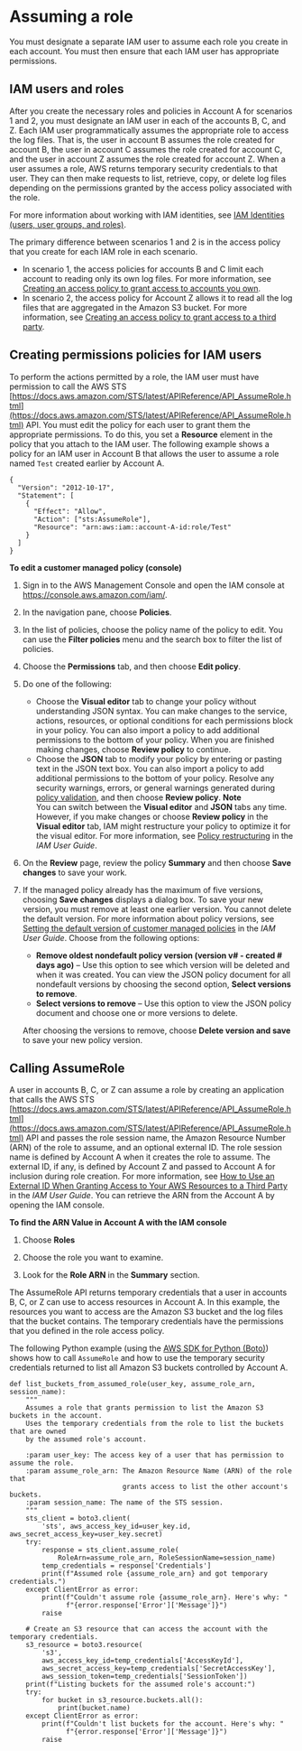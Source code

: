 # Assuming a role<a name="cloudtrail-sharing-logs-assume-role"></a>

You must designate a separate IAM user to assume each role you create in each account\. You must then ensure that each IAM user has appropriate permissions\.

## IAM users and roles<a name="cloudtrail-sharing-logs-assume-role-iam-user-permission"></a>

After you create the necessary roles and policies in Account A for scenarios 1 and 2, you must designate an IAM user in each of the accounts B, C, and Z\. Each IAM user programmatically assumes the appropriate role to access the log files\. That is, the user in account B assumes the role created for account B, the user in account C assumes the role created for account C, and the user in account Z assumes the role created for account Z\. When a user assumes a role, AWS returns temporary security credentials to that user\. They can then make requests to list, retrieve, copy, or delete log files depending on the permissions granted by the access policy associated with the role\. 

For more information about working with IAM identities, see [IAM Identities \(users, user groups, and roles\)](https://docs.aws.amazon.com/IAM/latest/UserGuide/id.html)\. 

The primary difference between scenarios 1 and 2 is in the access policy that you create for each IAM role in each scenario\.
+ In scenario 1, the access policies for accounts B and C limit each account to reading only its own log files\. For more information, see [Creating an access policy to grant access to accounts you own](cloudtrail-sharing-logs-your-accounts.md)\.
+ In scenario 2, the access policy for Account Z allows it to read all the log files that are aggregated in the Amazon S3 bucket\. For more information, see [Creating an access policy to grant access to a third party](cloudtrail-sharing-logs-third-party.md)\.

## Creating permissions policies for IAM users<a name="cloudtrail-sharing-logs-assume-role-create-policy"></a>

To perform the actions permitted by a role, the IAM user must have permission to call the AWS STS [https://docs.aws.amazon.com/STS/latest/APIReference/API_AssumeRole.html](https://docs.aws.amazon.com/STS/latest/APIReference/API_AssumeRole.html) API\. You must edit the policy for each user to grant them the appropriate permissions\. To do this, you set a **Resource** element in the policy that you attach to the IAM user\. The following example shows a policy for an IAM user in Account B that allows the user to assume a role named `Test` created earlier by Account A\. 

```
{
  "Version": "2012-10-17",
  "Statement": [
    {
      "Effect": "Allow",
      "Action": ["sts:AssumeRole"],
      "Resource": "arn:aws:iam::account-A-id:role/Test"
    }
  ]
}
```

**To edit a customer managed policy \(console\)**

1. Sign in to the AWS Management Console and open the IAM console at [https://console\.aws\.amazon\.com/iam/](https://console.aws.amazon.com/iam/)\.

1. In the navigation pane, choose **Policies**\.

1. In the list of policies, choose the policy name of the policy to edit\. You can use the **Filter policies** menu and the search box to filter the list of policies\.

1. Choose the **Permissions** tab, and then choose **Edit policy**\. 

1. Do one of the following:
   + Choose the **Visual editor** tab to change your policy without understanding JSON syntax\. You can make changes to the service, actions, resources, or optional conditions for each permissions block in your policy\. You can also import a policy to add additional permissions to the bottom of your policy\. When you are finished making changes, choose **Review policy** to continue\.
   + Choose the **JSON** tab to modify your policy by entering or pasting text in the JSON text box\. You can also import a policy to add additional permissions to the bottom of your policy\. Resolve any security warnings, errors, or general warnings generated during [policy validation](https://docs.aws.amazon.com/IAM/latest/UserGuide/access_policies_policy-validator.html), and then choose **Review policy**\. 
**Note**  
You can switch between the **Visual editor** and **JSON** tabs any time\. However, if you make changes or choose **Review policy** in the **Visual editor** tab, IAM might restructure your policy to optimize it for the visual editor\. For more information, see [Policy restructuring](https://docs.aws.amazon.com/IAM/latest/UserGuide/troubleshoot_policies.html#troubleshoot_viseditor-restructure) in the *IAM User Guide*\.

1. On the **Review** page, review the policy **Summary** and then choose **Save changes** to save your work\.

1. If the managed policy already has the maximum of five versions, choosing **Save changes** displays a dialog box\. To save your new version, you must remove at least one earlier version\. You cannot delete the default version\. For more information about policy versions, see [Setting the default version of customer managed policies](https://docs.aws.amazon.com/IAM/latest/UserGuide/access_policies_managed-versioning.html#default-version) in the *IAM User Guide*\. Choose from the following options:
   + **Remove oldest nondefault policy version \(version v\# \- created \# days ago\)** – Use this option to see which version will be deleted and when it was created\. You can view the JSON policy document for all nondefault versions by choosing the second option, **Select versions to remove**\. 
   + **Select versions to remove** – Use this option to view the JSON policy document and choose one or more versions to delete\.

   After choosing the versions to remove, choose **Delete version and save** to save your new policy version\.

## Calling AssumeRole<a name="cloudtrail-sharing-logs-assume-role-call"></a>

A user in accounts B, C, or Z can assume a role by creating an application that calls the AWS STS [https://docs.aws.amazon.com/STS/latest/APIReference/API_AssumeRole.html](https://docs.aws.amazon.com/STS/latest/APIReference/API_AssumeRole.html) API and passes the role session name, the Amazon Resource Number \(ARN\) of the role to assume, and an optional external ID\. The role session name is defined by Account A when it creates the role to assume\. The external ID, if any, is defined by Account Z and passed to Account A for inclusion during role creation\. For more information, see [How to Use an External ID When Granting Access to Your AWS Resources to a Third Party](https://docs.aws.amazon.com/IAM/latest/UserGuide/id_roles_create_for-user_externalid.html) in the *IAM User Guide*\. You can retrieve the ARN from the Account A by opening the IAM console\.

**To find the ARN Value in Account A with the IAM console**

1. Choose **Roles**

1. Choose the role you want to examine\.

1. Look for the **Role ARN** in the **Summary** section\.

The AssumeRole API returns temporary credentials that a user in accounts B, C, or Z can use to access resources in Account A\. In this example, the resources you want to access are the Amazon S3 bucket and the log files that the bucket contains\. The temporary credentials have the permissions that you defined in the role access policy\.

The following Python example \(using the [AWS SDK for Python \(Boto\)](https://aws.amazon.com/tools/)\) shows how to call `AssumeRole` and how to use the temporary security credentials returned to list all Amazon S3 buckets controlled by Account A\.

```
def list_buckets_from_assumed_role(user_key, assume_role_arn, session_name):
    """
    Assumes a role that grants permission to list the Amazon S3 buckets in the account.
    Uses the temporary credentials from the role to list the buckets that are owned
    by the assumed role's account.

    :param user_key: The access key of a user that has permission to assume the role.
    :param assume_role_arn: The Amazon Resource Name (ARN) of the role that
                            grants access to list the other account's buckets.
    :param session_name: The name of the STS session.
    """
    sts_client = boto3.client(
        'sts', aws_access_key_id=user_key.id, aws_secret_access_key=user_key.secret)
    try:
        response = sts_client.assume_role(
            RoleArn=assume_role_arn, RoleSessionName=session_name)
        temp_credentials = response['Credentials']
        print(f"Assumed role {assume_role_arn} and got temporary credentials.")
    except ClientError as error:
        print(f"Couldn't assume role {assume_role_arn}. Here's why: "
              f"{error.response['Error']['Message']}")
        raise

    # Create an S3 resource that can access the account with the temporary credentials.
    s3_resource = boto3.resource(
        's3',
        aws_access_key_id=temp_credentials['AccessKeyId'],
        aws_secret_access_key=temp_credentials['SecretAccessKey'],
        aws_session_token=temp_credentials['SessionToken'])
    print(f"Listing buckets for the assumed role's account:")
    try:
        for bucket in s3_resource.buckets.all():
            print(bucket.name)
    except ClientError as error:
        print(f"Couldn't list buckets for the account. Here's why: "
              f"{error.response['Error']['Message']}")
        raise
```